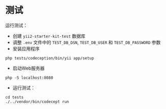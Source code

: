 # 测试

运行测试：

- 创建 `yii2-starter-kit-test` 数据库
- 调整 `.env` 文件中的 `TEST_DB_DSN`, `TEST_DB_USER` 和 `TEST_DB_PASSWORD` 参数
- 安装应用程序
```
php tests/codeception/bin/yii app/setup
```
- 启动Web服务器
```
php -S localhost:8080
```
- 运行测试：
```
cd tests
./../vendor/bin/codecept run
```